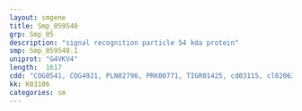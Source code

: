 ```yaml
---
layout: smgene
title: Smp_059540
grp: Smp_05
description: "signal recognition particle 54 kda protein"
smp: Smp_059540.1
uniprot: "G4VKV4"
length:  1617
cdd: "COG0541, COG4921, PLN02796, PRK00771, TIGR01425, cd03115, cl02063, cl03758, cl03814, cl17190, cl21455, pfam00448, pfam02881, pfam02978, pfam13671, smart00382, smart00962, smart00963"
kk: K03106
categories: sm
---
```


